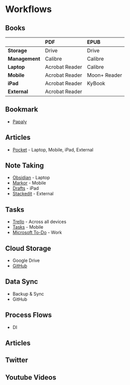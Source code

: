 # Workflows

## Books
|  | PDF| EPUB |
| :--- | :--- | :--- |
| **Storage** | Drive | Drive |
| **Management** | Calibre | Calibre |
| **Laptop** | Acrobat Reader | Calibre |
| **Mobile** | Acrobat Reader | Moon+ Reader |
| **iPad** | Acrobat Reader | KyBook |
| **External** | Acrobat Reader |  | 

## Bookmark
- [Papaly](https://papaly.com/)

## Articles
- [Pocket](https://app.getpocket.com/) - Laptop, Mobile, iPad, External

## Note Taking
- [Obsidian](http://obsidian.md/) - Laptop
- [Markor](https://github.com/gsantner/markor) - Mobile
- [Drafts](https://getdrafts.com/) - iPad
- [Stackedit](https://stackedit.io/app#) - External

## Tasks
- [Trello](https://trello.com/b/SUy71s83/to-do-workflow) - Across all devices
- [Tasks](https://play.google.com/store/apps/details?id=com.tasks.android&hl=en_GB&gl=US) - Mobile 
- [Microsoft To-Do](https://to-do.office.com/tasks/myday) - Work

## Cloud Storage
- Google Drive
- [GitHub](https://github.com/hashxim/hconMD)

## Data Sync
- Backup & Sync
- GitHub

## Process Flows
- DI

## Articles

## Twitter

## Youtube Videos

<!--stackedit_data:
eyJoaXN0b3J5IjpbLTE4MTU1NzM2MzcsLTUyNTE2MjM1N119
-->